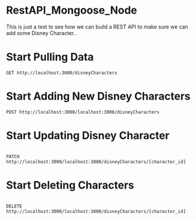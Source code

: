 # RestAPI_Mongoose_Node

This is just a test to see how we can build a REST API to make sure we can add some Disney Character..

# Start Pulling Data

```
GET http://localhost:3000/disneyCharacters
```

# Start Adding New Disney Characters

```
POST http://localhost:3000/localhost:3000/disneyCharacters

```

# Start Updating Disney Character

```

PATCH http://localhost:3000/localhost:3000/disneyCharacters/[character_id]

```

# Start Deleting Characters

```

DELETE http://localhost:3000/localhost:3000/disneyCharacters/[character_id]

```
